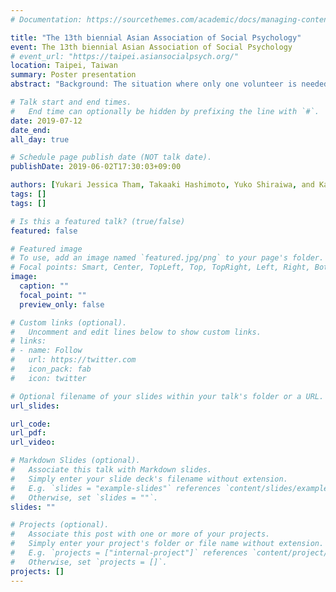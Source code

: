 ```yaml
---
# Documentation: https://sourcethemes.com/academic/docs/managing-content/

title: "The 13th biennial Asian Association of Social Psychology"
event: The 13th biennial Asian Association of Social Psychology
# event_url: "https://taipei.asiansocialpsych.org/"
location: Taipei, Taiwan
summary: Poster presentation
abstract: "Background: The situation where only one volunteer is needed to provide the group benefit is known as the “volunteer’s dilemma” (Diekmann, 1985). If someone volunteers, everyone benefits, but if nobody does, everyone suffers. It is rational to be the only volunteer when nobody is likely to step forward, and to freeride when someone else is likely to volunteer. Based on studies of justice sensitivity (e.g., Schmitt et al., 2010), however, we hypothesize that people would make rather irrational decisions: When those high in self-oriented justice sensitivity (sensitivity to becoming a victim of injustice) find that nobody is going to volunteer, they would shirk because it is unfair for them to be the only one who incurs the cost of volunteering. In contrast, when those high in other-oriented justice sensitivity (sensitivity to benefiting from injustice) find that someone else is going to volunteer, they would also volunteer so as not to let the person be the only one who incurs the cost of volunteering. Method: We conducted two scenario-based experiments (Study1: n = 94, Study2: n = 93). The participants completed Justice Sensitivity Inventory (Schmitt et al., 2010), and read a scenario of the volunteer’s dilemma, which is likely to happen at a workplace. They were divided into two conditions: one (out of six) member always volunteers vs. nobody volunteers in the scenario. The participants were asked how likely they would volunteer in the situation. Results: The hypotheses were partly supported in both studies; self-oriented justice sensitivity had the negative effect and other-oriented justice sensitivity had the positive effect on people’s willingness to volunteer; however, it was regardless of condition (i.e., the number of volunteers). The present research contributes to the literature on the associations between justice sensitivity and people’s behavior, specifically prosocial and antisocial behavior, in the volunteer’s dilemma."

# Talk start and end times.
#   End time can optionally be hidden by prefixing the line with `#`.
date: 2019-07-12
date_end: 
all_day: true

# Schedule page publish date (NOT talk date).
publishDate: 2019-06-02T17:30:03+09:00

authors: [Yukari Jessica Tham, Takaaki Hashimoto, Yuko Shiraiwa, and Kaori Karasawa]
tags: []
tags: []

# Is this a featured talk? (true/false)
featured: false

# Featured image
# To use, add an image named `featured.jpg/png` to your page's folder. 
# Focal points: Smart, Center, TopLeft, Top, TopRight, Left, Right, BottomLeft, Bottom, BottomRight.
image:
  caption: ""
  focal_point: ""
  preview_only: false

# Custom links (optional).
#   Uncomment and edit lines below to show custom links.
# links:
# - name: Follow
#   url: https://twitter.com
#   icon_pack: fab
#   icon: twitter

# Optional filename of your slides within your talk's folder or a URL.
url_slides:

url_code:
url_pdf:
url_video:

# Markdown Slides (optional).
#   Associate this talk with Markdown slides.
#   Simply enter your slide deck's filename without extension.
#   E.g. `slides = "example-slides"` references `content/slides/example-slides.md`.
#   Otherwise, set `slides = ""`.
slides: ""

# Projects (optional).
#   Associate this post with one or more of your projects.
#   Simply enter your project's folder or file name without extension.
#   E.g. `projects = ["internal-project"]` references `content/project/deep-learning/index.md`.
#   Otherwise, set `projects = []`.
projects: []
---
```

